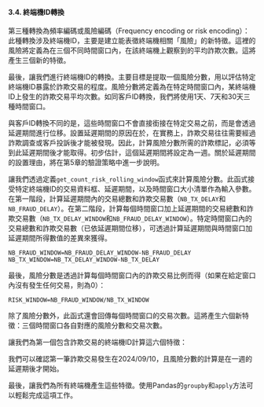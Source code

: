 #### 3.4. 終端機ID轉換

第三種轉換為頻率編碼或風險編碼（Frequency encoding or risk encoding）：
此種轉換涉及終端機ID，主要是建立能表徵終端機相關「風險」的新特徵。這裡的風險將定義為在三個不同時間窗口內，在該終端機上觀察到的平均詐欺次數。這將產生三個新的特徵。

最後，讓我們進行終端機ID的轉換。主要目標是提取一個風險分數，用以評估特定終端機ID暴露於詐欺交易的程度。風險分數將定義為在特定時間窗口內，某終端機ID上發生的詐欺交易平均次數。如同客戶ID轉換，我們將使用1天、7天和30天三種時間窗口。

與客戶ID轉換不同的是，這些時間窗口不會直接銜接在特定交易之前，而是會透過延遲期間進行位移。設置延遲期間的原因在於，在實務上，詐欺交易往往需要經過詐欺調查或客戶投訴後才能被發現。因此，計算風險分數所需的詐欺標記，必須等到此延遲期間後才能取得。初步估計，這個延遲期間將設定為一週。關於延遲期間的設置理由，將在第5章的驗證策略中進一步說明。

讓我們透過定義`get_count_risk_rolling_window`函式來計算風險分數。此函式接受特定終端機ID的交易資料框、延遲期間，以及時間窗口大小清單作為輸入參數。在第一階段，計算延遲期間內的交易總數和詐欺交易數（`NB_TX_DELAY`和`NB_FRAUD_DELAY`）。在第二階段，計算每個時間窗口加上延遲期間的交易總數和詐欺交易數（`NB_TX_DELAY_WINDOW`和`NB_FRAUD_DELAY_WINDOW`）。特定時間窗口內的交易總數和詐欺交易數（已依延遲期間位移），可透過計算延遲期間與時間窗口加延遲期間所得數值的差異來獲得。

`NB_FRAUD_WINDOW=NB_FRAUD_DELAY_WINDOW-NB_FRAUD_DELAY
NB_TX_WINDOW=NB_TX_DELAY_WINDOW-NB_TX_DELAY`

最後，風險分數是透過計算每個時間窗口內的詐欺交易比例而得（如果在給定窗口內沒有發生任何交易，則為0）：

`RISK_WINDOW=NB_FRAUD_WINDOW/NB_TX_WINDOW`

除了風險分數外，此函式還會回傳每個時間窗口的交易次數。這將產生六個新特徵：三個時間窗口各自對應的風險分數和交易次數。

讓我們為第一個包含詐欺交易的終端機ID計算這六個特徵：

我們可以確認第一筆詐欺交易發生在2024/09/10，且風險分數的計算是在一週的延遲期後才開始。

最後，讓我們為所有終端機產生這些特徵。使用Pandas的`groupby`和`apply`方法可以輕鬆完成這項工作。
